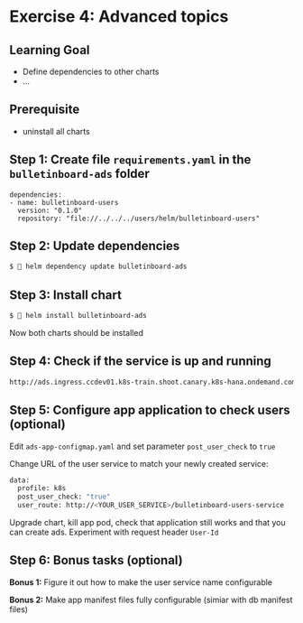 Exercise 4: Advanced topics
====================================================

## Learning Goal
- Define dependencies to other charts
- ...

## Prerequisite

- uninstall all charts

## Step 1: Create file `requirements.yaml` in the `bulletinboard-ads` folder


```
dependencies:
- name: bulletinboard-users
  version: "0.1.0"
  repository: "file://../../../users/helm/bulletinboard-users"

``` 

## Step 2: Update dependencies

```bash
$  helm dependency update bulletinboard-ads
```

## Step 3: Install chart

```bash
$  helm install bulletinboard-ads
```

Now both charts should be installed


## Step 4: Check if the service is up and running

```bash
http://ads.ingress.ccdev01.k8s-train.shoot.canary.k8s-hana.ondemand.com/<YOUR_USER_NAME>/api/v1/ads
```

## Step 5: Configure app application to check users (optional)

Edit `ads-app-configmap.yaml` and set parameter `post_user_check` to `true`

Change URL of the user service to match your newly created service:


```bash
data:
  profile: k8s
  post_user_check: "true"
  user_route: http://<YOUR_USER_SERVICE>/bulletinboard-users-service
```

Upgrade chart, kill app pod, check that application still works and that you can create ads. Experiment with request header `User-Id`

## Step 6: Bonus tasks (optional)

**Bonus 1:** Figure it out how to make the user service name configurable

**Bonus 2:** Make app manifest files fully configurable (simiar with db manifest files)

 